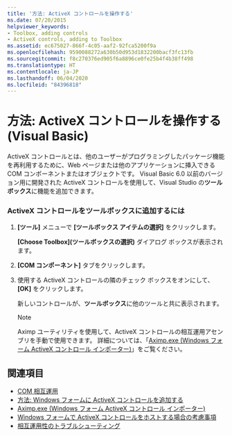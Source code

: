 ```yaml
---
title: '方法: ActiveX コントロールを操作する'
ms.date: 07/20/2015
helpviewer_keywords:
- Toolbox, adding controls
- ActiveX controls, adding to Toolbox
ms.assetid: ec675027-866f-4c05-aaf2-92fca5200f9a
ms.openlocfilehash: 9590088272a630b50d953d1832200bacf3fc13fb
ms.sourcegitcommit: f8c270376ed905f6a8896ce0fe25b4f4b38ff498
ms.translationtype: HT
ms.contentlocale: ja-JP
ms.lasthandoff: 06/04/2020
ms.locfileid: "84396818"
---
```

# <a name="how-to-work-with-activex-controls-visual-basic"></a>方法: ActiveX コントロールを操作する (Visual Basic)
ActiveX コントロールとは、他のユーザーがプログラミングしたパッケージ機能を再利用するために、Web ページまたは他のアプリケーションに挿入できる COM コンポーネントまたはオブジェクトです。 Visual Basic 6.0 以前のバージョン用に開発された ActiveX コントロールを使用して、Visual Studio の**ツールボックス**に機能を追加できます。  
  
### <a name="to-add-activex-controls-to-the-toolbox"></a>ActiveX コントロールをツールボックスに追加するには  
  
1. **[ツール]** メニューで **[ツールボックス アイテムの選択]** をクリックします。  
  
     **[Choose Toolbox]\(ツールボックスの選択\)** ダイアログ ボックスが表示されます。  
  
2. **[COM コンポーネント]** タブをクリックします。  
  
3. 使用する ActiveX コントロールの隣のチェック ボックスをオンにして、 **[OK]** をクリックします。  
  
     新しいコントロールが、**ツールボックス**に他のツールと共に表示されます。  
  
    > [!NOTE]
    > Aximp ユーティリティを使用して、ActiveX コントロールの相互運用アセンブリを手動で使用できます。 詳細については、「[Aximp.exe (Windows フォーム ActiveX コントロール インポーター)](../../../framework/tools/aximp-exe-windows-forms-activex-control-importer.md)」をご覧ください。  
  
## <a name="see-also"></a>関連項目

- [COM 相互運用](index.md)
- [方法: Windows フォームに ActiveX コントロールを追加する](../../../framework/winforms/controls/how-to-add-activex-controls-to-windows-forms.md)
- [Aximp.exe (Windows フォーム ActiveX コントロール インポーター)](../../../framework/tools/aximp-exe-windows-forms-activex-control-importer.md)
- [Windows フォームで ActiveX コントロールをホストする場合の考慮事項](../../../framework/winforms/controls/considerations-when-hosting-an-activex-control-on-a-windows-form.md)
- [相互運用性のトラブルシューティング](troubleshooting-interoperability.md)
